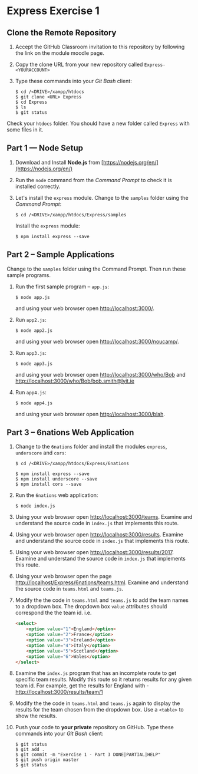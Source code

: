 # Express Exercise 1


## Clone the Remote Repository


1.	Accept the GitHub Classroom invitation to this repository by following the link on the module moodle page.

1.	Copy the clone URL from your new repository called ``Express-<YOURACCOUNT>``

1.	Type these commands into your *Git Bash* client:

	```
	$ cd /<DRIVE>/xampp/htdocs   
	$ git clone <URL> Express
	$ cd Express
	$ ls
	$ git status

	```

Check your ``htdocs`` folder.  You should have a new folder called ``Express`` with some files in it.


## Part 1 — Node Setup

1.	Download and Install **Node.js** from [https://nodejs.org/en/](https://nodejs.org/en/)

1.	Run the ``node`` command from the *Command Prompt* to check it is installed correctly.

1.	Let's install the ``express`` module.  Change to the ``samples`` folder using the *Command Prompt*:

	```
	$ cd /<DRIVE>/xampp/htdocs/Express/samples  

	```

	Install the ``express`` module:

	```
	$ npm install express --save

	```



## Part 2 – Sample Applications

Change to the ``samples`` folder using the Command Prompt.  Then run these sample programs.

1.	Run the first sample program – ``app.js``:

	```
	$ node app.js

	```

	and using your web browser open [http://localhost:3000/](http://localhost:3000/).


1.	Run ``app2.js``:

	```
	$ node app2.js

	```

	and using your web browser open [http://localhost:3000/noucamp/](http://localhost:3000/noucamp/).


1.	Run ``app3.js``:

	```
	$ node app3.js

	```

	and using your web browser open [http://localhost:3000/who/Bob](http://localhost:3000/who/Bob) and [http://localhost:3000/who/Bob/bob.smith@lyit.ie](http://localhost:3000/who/Bob/bob.smith@lyit.ie)


1.	Run ``app4.js``:

	```
	$ node app4.js

	```

	and using your web browser open [http://localhost:3000/blah](http://localhost:3000/blah).


## Part 3 – 6nations Web Application

1.	Change to the ``6nations`` folder and install the modules ``express``, ``underscore`` and ``cors``:

	```
	$ cd /<DRIVE>/xampp/htdocs/Express/6nations  

	$ npm install express --save
	$ npm install underscore --save
	$ npm install cors --save

	```

1.	Run the ``6nations`` web application:

	```
	$ node index.js

	```

1.	Using your web browser open [http://localhost:3000/teams](http://localhost:3000/teams).  Examine and understand the source code in ``index.js`` that implements this route.

1.	Using your web browser open [http://localhost:3000/results](http://localhost:3000/results).  Examine and understand the source code in ``index.js`` that implements this route.

1.	Using your web browser open [http://localhost:3000/results/2017](http://localhost:3000/results/2017).  Examine and understand the source code in ``index.js`` that implements this route.

1.	Using your web browser open the page [http://localhost/Express/6nations/teams.html](http://localhost/Express/6nations/teams.html).  Examine and understand the source code in ``teams.html`` and ``teams.js``.

1.	Modify the the code in ``teams.html`` and ``teams.js`` to add the team names to a dropdown box.  The dropdown box ``value`` attributes should correspond the the team id.  i.e.

	```html
	<select>
		<option value="1">England</option>
		<option value="2">France</option>
		<option value="3">Ireland</option>
		<option value="4">Italy</option>
		<option value="5">Scotland</option>
		<option value="6">Wales</option>
	</select>

1.	Examine the ``index.js`` program that has an incomplete route to get specific team results.  Modify this route so it returns results for any given team id.  For example, get the results for England with - [http://localhost:3000/results/team/1](http://localhost:3000/results/team/1)


1.	Modify the the code in ``teams.html`` and ``teams.js`` again to display the results for the team chosen from the dropdown box.  Use a ``<table>`` to show the results.


1.	Push your code to **your private** repository on GitHub.  Type these commands into your *Git Bash* client:

	```
	$ git status
	$ git add .
	$ git commit -m "Exercise 1 - Part 3 DONE|PARTIAL|HELP"
	$ git push origin master
	$ git status

	```
